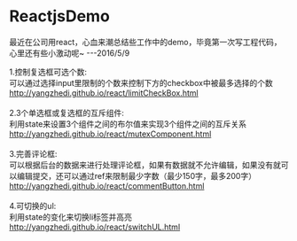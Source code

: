 # ReactjsDemo

最近在公司用react，心血来潮总结些工作中的demo，毕竟第一次写工程代码，心里还有些小激动呢~     ---2016/5/9

1.控制复选框可选个数: <br/>
可以通过选择input里限制的个数来控制下方的checkbox中被最多选择的个数
http://yangzhedi.github.io/react/limitCheckBox.html <br/><br/>
2.3个单选框或复选框的互斥组件:<br/>
利用state来设置3个组件之间的布尔值来实现3个组件之间的互斥关系
http://yangzhedi.github.io/react/mutexComponent.html <br/><br/>
3.完善评论框: <br/>
可以根据后台的数据来进行处理评论框，如果有数据就不允许编辑，如果没有就可以编辑提交，还可以通过ref来限制最少字数（最少150字，最多200字）
http://yangzhedi.github.io/react/commentButton.html<br/><br/>
4.可切换的ul: <br/>
利用state的变化来切换li标签并高亮
http://yangzhedi.github.io/react/switchUL.html<br/><br/>